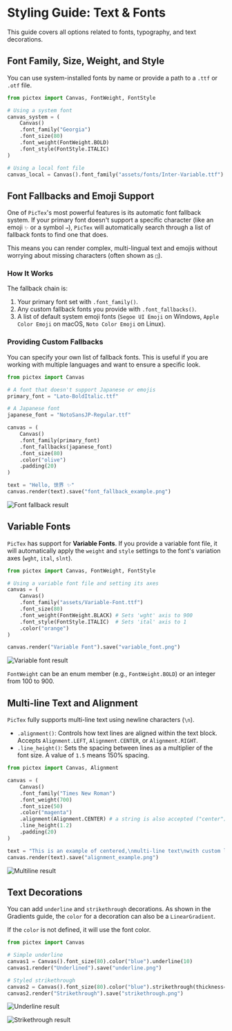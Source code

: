 # Styling Guide: Text & Fonts

This guide covers all options related to fonts, typography, and text decorations.

## Font Family, Size, Weight, and Style

You can use system-installed fonts by name or provide a path to a `.ttf` or `.otf` file.

```python
from pictex import Canvas, FontWeight, FontStyle

# Using a system font
canvas_system = (
    Canvas()
    .font_family("Georgia")
    .font_size(80)
    .font_weight(FontWeight.BOLD)
    .font_style(FontStyle.ITALIC)
)

# Using a local font file
canvas_local = Canvas().font_family("assets/fonts/Inter-Variable.ttf").font_size(80)
```

## Font Fallbacks and Emoji Support

One of `PicTex`'s most powerful features is its automatic font fallback system. If your primary font doesn't support a specific character (like an emoji `✨` or a symbol `→`), `PicTex` will automatically search through a list of fallback fonts to find one that does.

This means you can render complex, multi-lingual text and emojis without worrying about missing characters (often shown as `□`).

### How It Works

The fallback chain is:
1.  Your primary font set with `.font_family()`.
2.  Any custom fallback fonts you provide with `.font_fallbacks()`.
3.  A list of default system emoji fonts (`Segoe UI Emoji` on Windows, `Apple Color Emoji` on macOS, `Noto Color Emoji` on Linux).

### Providing Custom Fallbacks

You can specify your own list of fallback fonts. This is useful if you are working with multiple languages and want to ensure a specific look.

```python
from pictex import Canvas

# A font that doesn't support Japanese or emojis
primary_font = "Lato-BoldItalic.ttf" 

# A Japanese font
japanese_font = "NotoSansJP-Regular.ttf"

canvas = (
    Canvas()
    .font_family(primary_font)
    .font_fallbacks(japanese_font)
    .font_size(80)
    .color("olive")
    .padding(20)
)

text = "Hello, 世界 ✨"
canvas.render(text).save("font_fallback_example.png")
```

![Font fallback result](assets/text-0.png)

## Variable Fonts

`PicTex` has support for **Variable Fonts**. If you provide a variable font file, it will automatically apply the `weight` and `style` settings to the font's variation axes (`wght`, `ital`, `slnt`).

```python
from pictex import Canvas, FontWeight, FontStyle

# Using a variable font file and setting its axes
canvas = (
    Canvas()
    .font_family("assets/Variable-Font.ttf")
    .font_size(80)
    .font_weight(FontWeight.BLACK) # Sets 'wght' axis to 900
    .font_style(FontStyle.ITALIC)  # Sets 'ital' axis to 1
    .color("orange")
)

canvas.render("Variable Font").save("variable_font.png")
```

![Variable font result](assets/text-1.png)

`FontWeight` can be an enum member (e.g., `FontWeight.BOLD`) or an integer from 100 to 900.

## Multi-line Text and Alignment

`PicTex` fully supports multi-line text using newline characters (`\n`).

-   `.alignment()`: Controls how text lines are aligned within the text block. Accepts `Alignment.LEFT`, `Alignment.CENTER`, or `Alignment.RIGHT`.
-   `.line_height()`: Sets the spacing between lines as a multiplier of the font size. A value of `1.5` means 150% spacing.

```python
from pictex import Canvas, Alignment

canvas = (
    Canvas()
    .font_family("Times New Roman")
    .font_weight(700)
    .font_size(50)
    .color("magenta")
    .alignment(Alignment.CENTER) # a string is also accepted ("center")
    .line_height(1.2)
    .padding(20)
)

text = "This is an example of centered,\nmulti-line text\nwith custom line spacing."
canvas.render(text).save("alignment_example.png")
```

![Multiline result](assets/text-2.png)

## Text Decorations

You can add `underline` and `strikethrough` decorations. As shown in the Gradients guide, the `color` for a decoration can also be a `LinearGradient`.

If the `color` is not defined, it will use the font color.

```python
from pictex import Canvas

# Simple underline
canvas1 = Canvas().font_size(80).color("blue").underline(10)
canvas1.render("Underlined").save("underline.png")

# Styled strikethrough
canvas2 = Canvas().font_size(80).color("blue").strikethrough(thickness=10, color="red")
canvas2.render("Strikethrough").save("strikethrough.png")
```

![Underline result](assets/text-3-u.png)


![Strikethrough result](assets/text-3-s.png)
